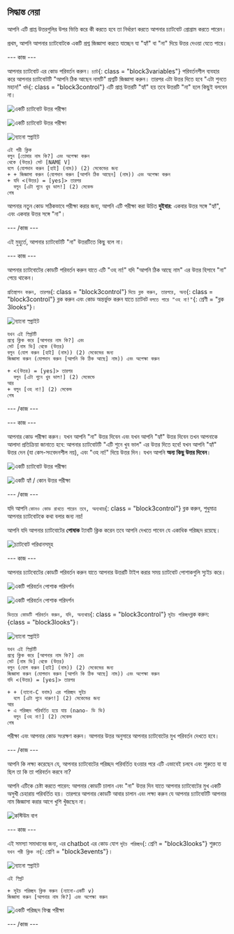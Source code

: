 ## সিদ্ধান্ত নেয়া

আপনি এটি প্রাপ্ত উত্তরগুলির উপর ভিত্তি করে কী করতে হবে তা নির্ধারণ করতে আপনার চ্যাটবোট প্রোগ্রাম করতে পারেন।

প্রথম, আপনি আপনার চ্যাটবোটকে একটি প্রশ্ন জিজ্ঞাসা করতে যাচ্ছেন যা "হ্যাঁ" বা "না" দিয়ে উত্তর দেওয়া যেতে পারে।

\--- কাজ \---

আপনার চ্যাটবোট এর কোড পরিবর্তন করুন। `চ্যাট`{: class = "block3variables"} পরিবর্তনশীল ব্যবহার করে আপনার চ্যাটবোটটি "আপনি ঠিক আছেন নামটি" প্রশ্নটি জিজ্ঞাসা করুন। তারপর এটা উত্তর দিতে হবে "এটা শুনতে মহান!" `যদি`{: class = "block3control"} এটি প্রাপ্ত উত্তরটি "হ্যাঁ" হয় তবে উত্তরটি "না" হলে কিছুই বলবেন না।

![একটি চ্যাটবোট উত্তর পরীক্ষা](images/chatbot-if-test1-annotated.png)

![একটি চ্যাটবোট উত্তর পরীক্ষা](images/chatbot-if-test2.png)

![ন্যানো স্প্রাইট](images/nano-sprite.png)

```blocks3
এই পরী ক্লিক
বলুন [তোমার নাম কি?] এবং অপেক্ষা করুন
থেকে (উত্তর) সেট [NAME V]
বলে (যোগদান করুন [হাই] (নাম)) (2) সেকেন্ডের জন্য
+ + জিজ্ঞাসা করুন (যোগদান করুন [আপনি ঠিক আছেন] (নাম)) এবং অপেক্ষা করুন
+ যদি <(উত্তর) = [yes]> তারপর 
  বলুন [এটা শুনে খুব ভাল!] (2) সেকেন্ড
শেষ
```

আপনার নতুন কোড সঠিকভাবে পরীক্ষা করার জন্য, আপনি এটি পরীক্ষা করা উচিত **দুইবার**: একবার উত্তর সঙ্গে "হ্যাঁ", এবং একবার উত্তর সঙ্গে "না"।

\--- /কাজ \---

এই মুহুর্তে, আপনার চ্যাটবোটটি "না" উত্তরটিতে কিছু বলে না।

\--- কাজ \---

আপনার চ্যাটবোটের কোডটি পরিবর্তন করুন যাতে এটি "ওহ না!" যদি "আপনি ঠিক আছে নাম" এর উত্তর হিসাবে "না" পেয়ে থাকেন।

`প্রতিস্থাপন করুন, তারপর`{: class = "block3control"} `দিয়ে ব্লক করুন, তারপরে, অন্য`{: class = "block3control"} ব্লক করুন এবং কোড অন্তর্ভুক্ত করুন যাতে চ্যাটবট `বলতে পারে "ওহ না!"`{: শ্রেণী = "ব্লক 3looks"}।

![ন্যানো স্প্রাইট](images/nano-sprite.png)

```blocks3
যখন এই স্প্রিটটি
প্রশ্নে ক্লিক করে [আপনার নাম কি?] এবং
সেট [নাম ভি] থেকে (উত্তর)
বলুন (যোগ করুন [হাই] (নাম)) (2) সেকেন্ডের জন্য
জিজ্ঞাসা করুন (যোগদান করুন [আপনি কি ঠিক আছে] নাম)) এবং অপেক্ষা করুন

+ <(উত্তর) = [yes]> তারপর 
  বলুন [এটা শুনে খুব ভাল!] (2) সেকেন্ডে
আর 
+ বলুন [ওহ না!] (2) সেকেন্ড
শেষ
```

\--- /কাজ \---

\--- কাজ \---

আপনার কোড পরীক্ষা করুন। যখন আপনি "না" উত্তর দিবেন এবং যখন আপনি "হ্যাঁ" উত্তর দিবেন তখন আপনাকে আলাদা প্রতিক্রিয়া জানাতে হবে: আপনার চ্যাটবোটটি "এটি শুনে খুব ভাল" এর উত্তর দিতে হবে! যখন আপনি "হ্যাঁ" উত্তর দেন (যা কেস-সংবেদনশীল নয়), এবং "ওহ না!" দিয়ে উত্তর দিন। যখন আপনি **অন্য কিছু উত্তর দিবেন**।

![একটি চ্যাটবোট উত্তর পরীক্ষা](images/chatbot-if-test2.png)

![একটি হ্যাঁ / কোন উত্তর পরীক্ষা](images/chatbot-if-else-test.png)

\--- /কাজ \---

যদি আপনি `কোনও কোড রাখতে পারেন তবে, অন্যথায়`{: class = "block3control"} ব্লক করুন, শুধুমাত্র আপনার চ্যাটবোটকে কথা বলার জন্য নয়!

আপনি যদি আপনার চ্যাটবোটের **পোষাক** ট্যাবটি ক্লিক করেন তবে আপনি দেখতে পাবেন যে একাধিক পরিচ্ছদ রয়েছে।

![চ্যাটবোট পরিধানসমূহ](images/chatbot-costume-view-annotated.png)

\--- কাজ \---

আপনার চ্যাটবোটের কোডটি পরিবর্তন করুন যাতে আপনার উত্তরটি টাইপ করার সময় চ্যাটবোট পোশাকগুলি স্যুইচ করে।

![একটি পরিবর্তন পোশাক পরিদর্শন](images/chatbot-costume-test1.png)

![একটি পরিবর্তন পোশাক পরিদর্শন](images/chatbot-costume-test2.png)

`ভিতরে কোডটি পরিবর্তন করুন, যদি, অন্যথায়`{: class = "block3control"} `সুইচ পরিচ্ছদ`ব্লক করুন: {class = "block3looks"}।

![ন্যানো স্প্রাইট](images/nano-sprite.png)

```blocks3
যখন এই স্প্রিটটি
প্রশ্নে ক্লিক করে [আপনার নাম কি?] এবং
সেট [নাম ভি] থেকে (উত্তর)
বলুন (যোগ করুন [হাই] (নাম)) (2) সেকেন্ডের জন্য
জিজ্ঞাসা করুন (যোগদান করুন [আপনি কি ঠিক আছে] নাম)) এবং অপেক্ষা করুন
যদি <(উত্তর) = [yes]> তারপর 

+ + (ন্যানো-C বনাম) এর পরিচ্ছদ সুইচ
  বলে [এটা শুনে দারুণ!] (2) সেকেন্ডের জন্য
আর 
+ এ পরিচ্ছদ পরিবর্তিত হয়ে যায় (nano- ডি ভি)
  বলুন [ওহ না!] (2) সেকেন্ড
শেষ
```

পরীক্ষা এবং আপনার কোড সংরক্ষণ করুন। আপনার উত্তর অনুসারে আপনার চ্যাটবোটের মুখ পরিবর্তন দেখতে হবে।

\--- /কাজ \---

আপনি কি লক্ষ্য করেছেন যে, আপনার চ্যাটবোটের পরিচ্ছদ পরিবর্তিত হওয়ার পরে এটি এভাবেই চলবে এবং শুরুতে যা যা ছিল তা কি তা পরিবর্তন করবে না?

আপনি এটিকে চেষ্টা করতে পারেন: আপনার কোডটি চালান এবং "না" উত্তর দিন যাতে আপনার চ্যাটবোটের মুখ একটি অসুখী চেহারায় পরিবর্তিত হয়। তারপরে আপনার কোডটি আবার চালান এবং লক্ষ্য করুন যে আপনার চ্যাটবোটটি আপনার নাম জিজ্ঞাসা করার আগে খুশি খুঁজছেন না।

![কস্টিউম বাগ](images/chatbot-costume-bug-test.png)

\--- কাজ \---

এই সমস্যা সমাধানের জন্য, এর chatbot এর কোড যোগ `সুইচ পরিচ্ছদ`{: শ্রেণি = "block3looks"} শুরুতে `যখন পরী ক্লিক না`{: শ্রেণি = "block3events"}।

![ন্যানো স্প্রাইট](images/nano-sprite.png)

```blocks3
এই স্প্রিট

+ সুইচ পরিচ্ছদ ক্লিক করুন (ন্যানো-একটি v)
জিজ্ঞাসা করুন [আপনার নাম কি?] এবং অপেক্ষা করুন
```

![একটি পরিচ্ছদ ফিক্স পরীক্ষা](images/chatbot-costume-fix-test.png)

\--- /কাজ \---